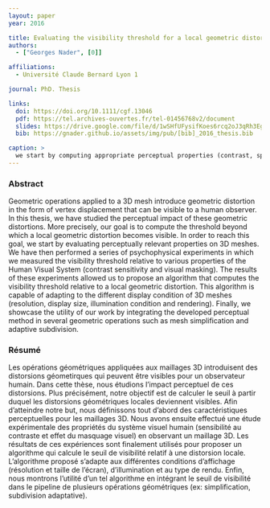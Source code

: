 ```yaml
---
layout: paper
year: 2016

title: Evaluating the visibility threshold for a local geometric distortion on a 3D mesh and its applications
authors:
  - ["Georges Nader", [0]]

affiliations:
  - Université Claude Bernard Lyon 1

journal: PhD. Thesis

links:
  doi: https://doi.org/10.1111/cgf.13046
  pdf: https://tel.archives-ouvertes.fr/tel-01456768v2/document
  slides: https://drive.google.com/file/d/1wSHfUFysifKoes6rcq2oJ3qRh3Eg7kq4/view?usp=sharing
  bib: https://gnader.github.io/assets/img/pub/[bib]_2016_thesis.bib

caption: >
  we start by computing appropriate perceptual properties (contrast, spatial frequency and visual regularity) on the surface of a 3D mesh. These attributes are then passed into a perceptual model that computes the threshold beyond which a local geometric distortion becomes visible to a human observer. Finally, we use this threshold in several applications such as vertex coordinates quantization, mesh simplification and adaptive mesh subdivision.
---
```


### Abstract

Geometric operations applied to a 3D mesh introduce geometric distortion in the form of vertex displacement that can be visible to a human observer. In this thesis, we have studied the perceptual impact of these geometric distortions. More precisely, our goal is to compute the threshold beyond which a local geometric distortion becomes visible. In order to reach this goal, we start by evaluating perceptually relevant properties on 3D meshes. We have then performed a series of psychophysical experiments in which we measured the visibility threshold relative to various properties of the Human Visual System (contrast sensitivity and visual masking). The results of these experiments allowed us to propose an algorithm that computes the visibility threshold relative to a local geometric distortion. This algorithm is capable of adapting to the different display condition of 3D meshes (resolution, display size, illumination condition and rendering). Finally, we showcase the utility of our work by integrating the developed perceptual method in several geometric operations such as mesh simplification and adaptive subdivision.

### Résumé

Les opérations géométriques appliquées aux maillages 3D introduisent des distorsions géometirques qui peuvent être visibles pour un observateur humain. Dans cette thèse, nous étudions l’impact perceptuel de ces distorsions. Plus précisément, notre objectif est de calculer le seuil à partir duquel les distorsions géométriques locales deviennent visibles. Afin d’atteindre notre but, nous définissons tout d’abord des caractéristiques perceptuelles pour les maillages 3D. Nous avons ensuite effectué une étude expérimentale des propriétés du système visuel humain (sensibilité au contraste et effet du masquage visuel) en observant un maillage 3D. Les résultats de ces expériences sont finalement utilisés pour proposer un algorithme qui calcule le seuil de visibilité relatif à une distorsion locale. L’algorithme proposé s’adapte aux différentes conditions d’affichage (résolution et taille de l’écran), d’illumination et au type de rendu. Enfin, nous montrons l’utilité d’un tel algorithme en intégrant le seuil de visibilité dans le pipeline de plusieurs opérations géométriques (ex: simplification, subdivision adaptative).
